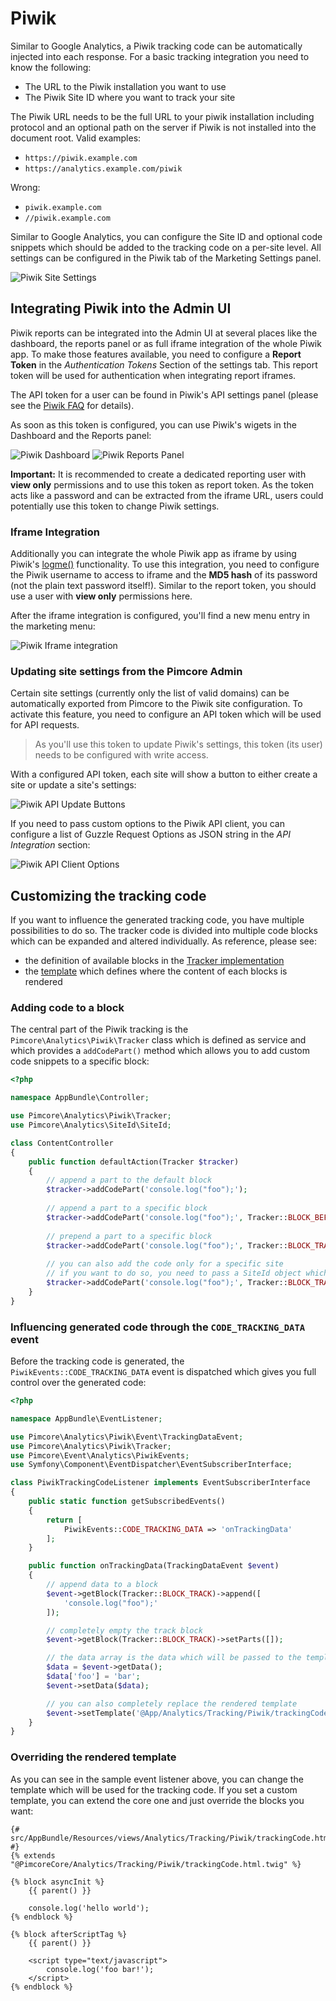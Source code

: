 # Piwik

Similar to Google Analytics, a Piwik tracking code can be automatically injected into each response. For a basic tracking
integration you need to know the following:

* The URL to the Piwik installation you want to use
* The Piwik Site ID where you want to track your site

The Piwik URL needs to be the full URL to your piwik installation including protocol and an optional path on the
server if Piwik is not installed into the document root. Valid examples: 

* `https://piwik.example.com`
* `https://analytics.example.com/piwik`

Wrong:

* `piwik.example.com`
* `//piwik.example.com`

Similar to Google Analytics, you can configure the Site ID and optional code snippets which should be added to the tracking
code on a per-site level. All settings can be configured in the Piwik tab of the Marketing Settings panel.

![Piwik Site Settings](../../img/piwik_site_settings.png)


## Integrating Piwik into the Admin UI

Piwik reports can be integrated into the Admin UI at several places like the dashboard, the reports panel or as full iframe
integration of the whole Piwik app. To make those features available, you need to configure a **Report Token** in the
*Authentication Tokens* Section of the settings tab. This report token will be used for authentication when integrating
report iframes.

The API token for a user can be found in Piwik's API settings panel (please see the [Piwik FAQ](https://piwik.org/faq/general/faq_114/)
for details).

As soon as this token is configured, you can use Piwik's wigets in the Dashboard and the Reports panel:

![Piwik Dashboard](../../img/piwik_dashboard.png)
![Piwik Reports Panel](../../img/piwik_reports.png)

**Important:** It is recommended to create a dedicated reporting user with **view only** permissions and to use this token
as report token. As the token acts like a password and can be extracted from the iframe URL, users could potentially use 
this token to change Piwik settings.


### Iframe Integration

Additionally you can integrate the whole Piwik app as iframe by using Piwik's [logme()](https://piwik.org/faq/how-to/#faq_30)
functionality. To use this integration, you need to configure the Piwik username to access to iframe and the **MD5 hash**
of its password (not the plain text password itself!). Similar to the report token, you should use a user with **view only**
permissions here. 

After the iframe integration is configured, you'll find a new menu entry in the marketing menu:

![Piwik Iframe integration](../../img/piwik_iframe_integration.png)


### Updating site settings from the Pimcore Admin

Certain site settings (currently only the list of valid domains) can be automatically exported from Pimcore to the Piwik
site configuration. To activate this feature, you need to configure an API token which will be used for API requests.

> As you'll use this token to update Piwik's settings, this token (its user) needs to be configured with write access.

With a configured API token, each site will show a button to either create a site or update a site's settings:

![Piwik API Update Buttons](../../img/piwik_api_update_buttons.png)

If you need to pass custom options to the Piwik API client, you can configure a list of Guzzle Request Options as JSON 
string in the *API Integration* section:

![Piwik API Client Options](../../img/piwik_api_client_options.png)


## Customizing the tracking code

If you want to influence the generated tracking code, you have multiple possibilities to do so. The tracker code is divided
into multiple code blocks which can be expanded and altered individually. As reference, please see:

* the definition of available blocks in the [Tracker implementation](https://github.com/pimcore/pimcore/blob/master/pimcore/lib/Pimcore/Analytics/Piwik/Tracker.php#L63)
* the [template](https://github.com/pimcore/pimcore/blob/master/pimcore/lib/Pimcore/Bundle/CoreBundle/Resources/views/Analytics/Tracking/Piwik/trackingCode.html.twig)
  which defines where the content of each blocks is rendered

### Adding code to a block

The central part of the Piwik tracking is the `Pimcore\Analytics\Piwik\Tracker` class which is defined as service and which
provides a `addCodePart()` method which allows you to add custom code snippets to a specific block:

```php
<?php

namespace AppBundle\Controller;

use Pimcore\Analytics\Piwik\Tracker;
use Pimcore\Analytics\SiteId\SiteId;

class ContentController
{
    public function defaultAction(Tracker $tracker)
    {
        // append a part to the default block
        $tracker->addCodePart('console.log("foo");');
        
        // append a part to a specific block
        $tracker->addCodePart('console.log("foo");', Tracker::BLOCK_BEFORE_TRACK);
        
        // prepend a part to a specific block
        $tracker->addCodePart('console.log("foo");', Tracker::BLOCK_TRACK, true);
        
        // you can also add the code only for a specific site
        // if you want to do so, you need to pass a SiteId object which identifies a tracking site
        $tracker->addCodePart('console.log("foo");', Tracker::BLOCK_TRACK, true, SiteId::forMainDomain());
    }
}
``` 

### Influencing generated code through the `CODE_TRACKING_DATA` event

Before the tracking code is generated, the `PiwikEvents::CODE_TRACKING_DATA` event is dispatched which gives you full control
over the generated code:

```php
<?php

namespace AppBundle\EventListener;

use Pimcore\Analytics\Piwik\Event\TrackingDataEvent;
use Pimcore\Analytics\Piwik\Tracker;
use Pimcore\Event\Analytics\PiwikEvents;
use Symfony\Component\EventDispatcher\EventSubscriberInterface;

class PiwikTrackingCodeListener implements EventSubscriberInterface
{
    public static function getSubscribedEvents()
    {
        return [
            PiwikEvents::CODE_TRACKING_DATA => 'onTrackingData'
        ];
    }

    public function onTrackingData(TrackingDataEvent $event)
    {
        // append data to a block
        $event->getBlock(Tracker::BLOCK_TRACK)->append([
            'console.log("foo");'
        ]);

        // completely empty the track block
        $event->getBlock(Tracker::BLOCK_TRACK)->setParts([]);

        // the data array is the data which will be passed to the template
        $data = $event->getData();
        $data['foo'] = 'bar';
        $event->setData($data);

        // you can also completely replace the rendered template
        $event->setTemplate('@App/Analytics/Tracking/Piwik/trackingCode.html.twig');
    }
}
```

### Overriding the rendered template

As you can see in the sample event listener above, you can change the template which will be used for the tracking code.
If you set a custom template, you can extend the core one and just override the blocks you want:

```twig
{# src/AppBundle/Resources/views/Analytics/Tracking/Piwik/trackingCode.html.twig #}
{% extends "@PimcoreCore/Analytics/Tracking/Piwik/trackingCode.html.twig" %}

{% block asyncInit %}
    {{ parent() }}

    console.log('hello world');
{% endblock %}

{% block afterScriptTag %}
    {{ parent() }}

    <script type="text/javascript">
        console.log('foo bar!');
    </script>
{% endblock %}
```
